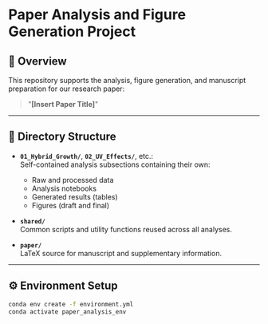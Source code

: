 # Paper Analysis and Figure Generation Project

## 📖 Overview
This repository supports the analysis, figure generation, and manuscript preparation for our research paper:

> "**[Insert Paper Title]**"

---

## 📂 Directory Structure

- **`01_Hybrid_Growth/`**, **`02_UV_Effects/`**, etc.:  
  Self-contained analysis subsections containing their own:
  - Raw and processed data
  - Analysis notebooks
  - Generated results (tables)
  - Figures (draft and final)

- **`shared/`**  
  Common scripts and utility functions reused across all analyses.

- **`paper/`**  
  LaTeX source for manuscript and supplementary information.

---

## ⚙️ Environment Setup
```bash
conda env create -f environment.yml
conda activate paper_analysis_env

